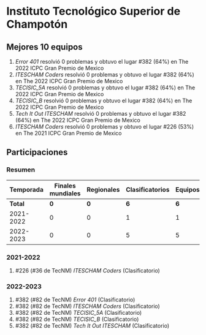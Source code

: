 # Instituto Tecnológico Superior de Champotón

## Mejores 10 equipos

1. _Error 401_ resolvió 0 problemas y obtuvo el lugar #382 (64%) en The 2022 ICPC Gran Premio de Mexico
1. _ITESCHAM Coders_ resolvió 0 problemas y obtuvo el lugar #382 (64%) en The 2022 ICPC Gran Premio de Mexico
1. _TECISIC_5A_ resolvió 0 problemas y obtuvo el lugar #382 (64%) en The 2022 ICPC Gran Premio de Mexico
1. _TECISIC_B_ resolvió 0 problemas y obtuvo el lugar #382 (64%) en The 2022 ICPC Gran Premio de Mexico
1. _Tech It Out ITESCHAM_ resolvió 0 problemas y obtuvo el lugar #382 (64%) en The 2022 ICPC Gran Premio de Mexico
1. _ITESCHAM Coders_ resolvió 0 problemas y obtuvo el lugar #226 (53%) en The 2021 ICPC Gran Premio de Mexico

## Participaciones

### Resumen

| Temporada | Finales mundiales | Regionales | Clasificatorios | Equipos |
| --- | --- | --- | --- | --- |
| **Total** | **0** | **0** | **6** | **6** |
| 2021-2022 | 0 | 0 | 1 | 1 |
| 2022-2023 | 0 | 0 | 5 | 5 |

### 2021-2022

1. #226 (#36 de TecNM) _ITESCHAM Coders_ (Clasificatorio)

### 2022-2023

1. #382 (#82 de TecNM) _Error 401_ (Clasificatorio)
1. #382 (#82 de TecNM) _ITESCHAM Coders_ (Clasificatorio)
1. #382 (#82 de TecNM) _TECISIC_5A_ (Clasificatorio)
1. #382 (#82 de TecNM) _TECISIC_B_ (Clasificatorio)
1. #382 (#82 de TecNM) _Tech It Out ITESCHAM_ (Clasificatorio)



